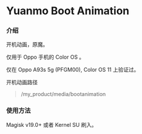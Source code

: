 # Yuanmo Boot Animation

### 介绍

开机动画，原魔。

仅用于 Oppo 手机的 Color OS 。

仅在 Oppo A93s 5g (PFGM00), Color OS 11 上验证过。

开机动画路径

>/my_product/media/bootanimation

### 使用方法

Magisk v19.0+ 或者 Kernel SU 刷入。
